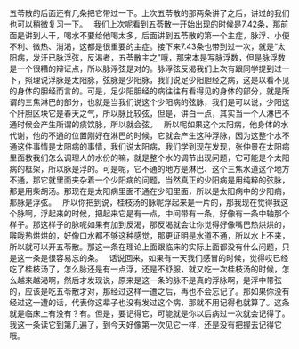五苓散的后面还有几条把它带过一下。上次五苓散的那两条讲了之后，讲过的我们也可以稍微复习一下。
 
我们上次呢看到五苓散一开始出现的时候是7.42条，那前面是讲到人干，喝水不要给他喝太多，后面讲到五苓散的第一个主症，脉浮、小便不利、微热、消渴，这都是很重要的主症。接下来7.43条也带到过一次，就是“太阳病，发汗已脉浮弦，反渴者，五苓散主之”哦，那宋本是写脉浮数，但是脉浮数是一个很糟的辩证点，所以脉浮弦是对的。脉浮弦反渴我们上次有跟同学提到过一下，照理说浮脉是太阳脉，弦脉是少阳脉，我们说足少阳胆经之病，这是以看不见的身体的胆经而言的。可是，足少阳胆经的病往往有看得见的身体的部分，就是所谓的三焦淋巴的部分，也就是当我们说这个少阳病的弦脉，我们是可以说，少阳这个肝胆区块它是春天之气，所以脉比较弦，但是，讲白一点，其实当一个人淋巴不通时候会产生所谓的痰饮脉，所以就会弦。
 
所以呢如果这个太阳病，他身体的水代谢，他的不通的位置刚好在淋巴的时候，它就会产生这种浮脉，因为这整个水不通这件事情是太阳病的事情，我们说太阳病，我们学到现在发现，张仲景在太阳病里面教我们怎么调理人的水份的嘛，就是整个水的调节出现问题，它可能是个太阳病的框架，所以脉是浮的。可是呢，它不通的地方是淋巴、这个三焦水道这个地方不通，那它就里面夹杂着一个少阳病的问题，当然真正的少阳病是用纯粹的弦脉，那是用柴胡汤。那现在是太阳病里面不通在少阳里面，所以是太阳病中的少阳病，那脉是浮弦。
 
所以你把到说，桂枝汤的脉呢浮起来是一片的，那我现在觉得我这个脉啊，浮起来的时候，把起来它是有一点，中间带有一条，好像有一条中轴那个样子。那这样子的脉呢如果有加到反渴，那反渴就会让你觉得好像嘴巴热烘烘的，喉咙热烘烘的，好像口水都不够这种感觉，那更证明是水道不通，所以水上不来，所以就可以开五苓散。那这一条在理论上面跟临床的实际上面都没有什么问题，只是这一条是很容易忘的条。
 
话说回来，如果有一天我们感冒的时候，觉得哎已经吃了桂枝汤了，怎么脉还是有一点浮，还是不舒服，就又吃一次桂枝汤的时候，怎么越来越渴啊，然后才发现说，原来是这一条的脉不是真的浮脉啊，是浮中带弦的，应该是吃五苓散才对，那经过这样一遭之后，再也不会忘记了。那如果你没有经过这一遭的话，代表你这辈子也没有发过这个病，那就不用记得也就算了。这条就是临床上有没有？有。但是，要记得它，可能就是你以后病过一次就会记得了。我这一条读它到第几遍了，到今天好像第一次见它一样，还是没有把握去记得它哦。
